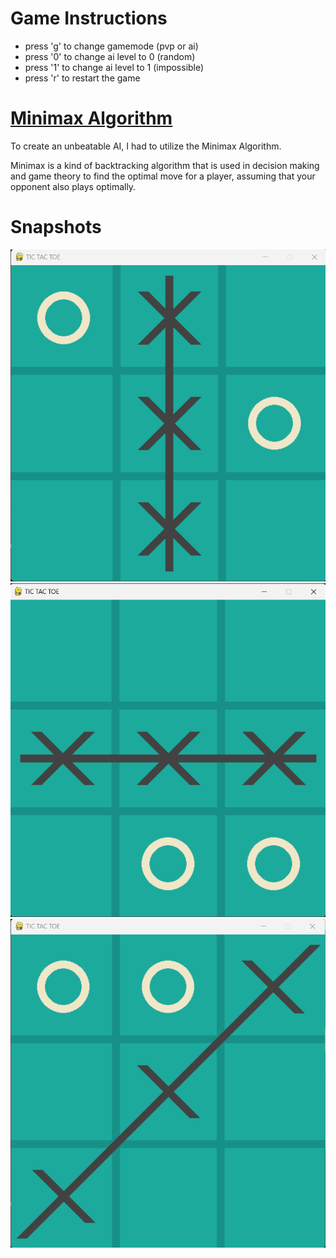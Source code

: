 # Game Instructions
* press 'g' to change gamemode (pvp or ai)
* press '0' to change ai level to 0 (random)
* press '1' to change ai level to 1 (impossible)
* press 'r' to restart the game

# [Minimax Algorithm](https://www.geeksforgeeks.org/minimax-algorithm-in-game-theory-set-1-introduction/)
To create an unbeatable AI, I had to utilize the Minimax Algorithm.

Minimax is a kind of backtracking algorithm that is used in decision making and game theory to find the optimal move for a player, assuming that your opponent also plays optimally. 

# Snapshots
![Vertical Win](/snapshots/vertical.png)
![Horizontal Win](/snapshots/horizontal.png)
![Diagonal Win](/snapshots/diagonal.png)

